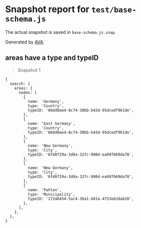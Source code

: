 # Snapshot report for `test/base-schema.js`

The actual snapshot is saved in `base-schema.js.snap`.

Generated by [AVA](https://avajs.dev).

## areas have a type and typeID

> Snapshot 1

    {
      search: {
        areas: {
          nodes: [
            {
              name: 'Germany',
              type: 'Country',
              typeID: '06dd0ae4-8c74-30bb-b43d-95dcedf961de',
            },
            {
              name: 'East Germany',
              type: 'Country',
              typeID: '06dd0ae4-8c74-30bb-b43d-95dcedf961de',
            },
            {
              name: 'New Germany',
              type: 'City',
              typeID: '6fd8f29a-3d0a-32fc-980d-ea697b69da78',
            },
            {
              name: 'New Germany',
              type: 'City',
              typeID: '6fd8f29a-3d0a-32fc-980d-ea697b69da78',
            },
            {
              name: 'Pahlen',
              type: 'Municipality',
              typeID: '17246454-5ac4-36a1-b81a-4753eb2dab20',
            },
          ],
        },
      },
    }
